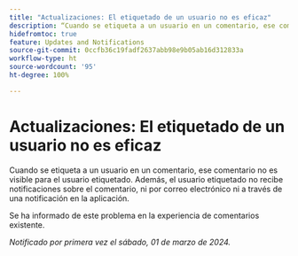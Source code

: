 ```yaml
---
title: "Actualizaciones: El etiquetado de un usuario no es eficaz"
description: “Cuando se etiqueta a un usuario en un comentario, ese comentario no es visible para el usuario etiquetado. Además, el usuario etiquetado no recibe una notificación sobre el comentario, ni por correo electrónico ni a través de una notificación dentro de la aplicación”.
hidefromtoc: true
feature: Updates and Notifications
source-git-commit: 0ccfb36c19fadf2637abb98e9b05ab16d312833a
workflow-type: ht
source-wordcount: '95'
ht-degree: 100%

---
```



# Actualizaciones: El etiquetado de un usuario no es eficaz

Cuando se etiqueta a un usuario en un comentario, ese comentario no es visible para el usuario etiquetado. Además, el usuario etiquetado no recibe notificaciones sobre el comentario, ni por correo electrónico ni a través de una notificación en la aplicación.

Se ha informado de este problema en la experiencia de comentarios existente.

_Notificado por primera vez el sábado, 01 de marzo de 2024._
